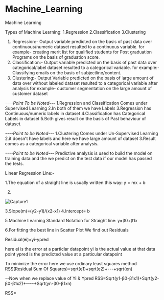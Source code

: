 # Machine_Learning
Machine Learning 

Types of Machine Learning:
1.Regression
2.Classification
3.Clustering

1. Regression:- Output variable predicted on the basis of past data over continuous/numeric dataset resulted to a continuous variable.
                for example- creating merit list for qualified students for Post graduation Programs on the basis of graduation score.
2. Classification:- Output variable predicted on the basis of past data over categorical/label dataset resulted to a categorical variable.
                    for example:-Classifying emails on the basis of subjectline/content.
3. Clustering:-  Output Variable predicted on the basis of large amount of data over without labeled dataset resulted to a categorical                      variable after analysis for example- customer segmentation on the large amount of customer dataset

*----Point To be Noted---*
1.Regression and Classification Comes under Supervised Learning
2.In both of them we have Labels
3.Regression has Continuous/numeric labels  in dataset
4.Classification has Categorical Labels in dataset
5.Both gives result on the basis of Past behaviour of dataset.

*----Point to be Noted---*
1.Clustering Comes under Un-Supervised Learning
2.it doesn't have labels and here we have large amount of dataset 
3.Result comes as a categorical variable after analysis.

*----Point to be Noted---*
Predictive analysis is used to build the model on training data and the we predict on the test data if our model has passed the tests.


Linear Regression Line:-

1.The equation of a straight line is usually written this way:
y = mx + b

2.
![Capture1](https://user-images.githubusercontent.com/16449922/60673158-c2ad5a80-9e94-11e9-9e1e-f991ef37c201.JPG)

3.Slope(m)=(y2-y1)/(x2-x1)
4.Intercept= b


5.Machine Learning Standard Notation for Straight line:
y=β0+β1x

6.For fitting the best line in Scatter Plot
We find out Residuals

Residual(ei)=yi-ypred

here ei is the error at a particlar datapoint
yi is the actual value at that data point
ypred is the predicted value at a particular datapoint

To minimize the error here we use ordinary least squares method
RSS(Residual Sum Of Squares)=sqrt(e1)+sqrt(e2)+---+sqrt(en)

--Now when we replace value of  Yi & Ypred
RSS=Sqrt(y1-β0-β1x1)+Sqrt(y2-β0-β1x2)+----+Sqrt(yn-β0-β1xn)

RSS= 
